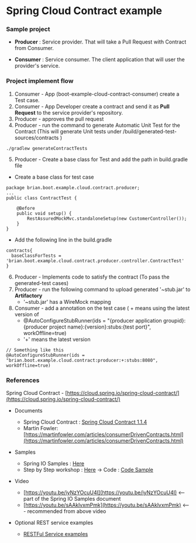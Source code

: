 # Spring Cloud Contract example

### Sample project
* __Producer__ : Service provider. That will take a Pull Request with Contract from Consumer.

* __Consumer__ : Service consumer. The client application that will user the provider's service.

### Project implement flow
1. Consumer - App (boot-example-cloud-contract-consumer) create a Test case.
2. Consumer - App Developer create a contract and send it as __Pull Request__ to the service provider's repository.
3. Producer - approves the pull request
4. Producer - run the command to generate Automatic Unit Test for the Contract (This will generate Unit tests under /build/generated-test-sources/contracts )
```
./gradlew generateContractTests
```
5. Producer - Create a base class for Test and add the path in build.gradle file
- Create a base class for test case
```
package brian.boot.example.cloud.contract.producer;
...
public class ContractTest {

	@Before
	public void setup() {
		RestAssuredMockMvc.standaloneSetup(new CustomerController());
	}
}
```
- Add the following line in the build.gradle
```
contracts{
  baseClassForTests = 'brian.boot.example.cloud.contract.producer.controller.ContractTest'
}
```
6. Producer - Implements code to satisfy the contract (To pass the generated-test cases)
7. Producer - run the following command to upload generated '~stub.jar' to __Artifactory__
	- '~stub.jar' has a WireMock mapping
8. Consumer - add a annotation on the test case ( + means using the latest version of
	- @AutoConfigureStubRunner(ids = "{producer application groupid}:{producer project name}:{version}:stubs:{test port}", workOffline=true)
	- '+' means the latest version  
```
// Something like this
@AutoConfigureStubRunner(ids = "brian.boot.example.cloud.contract:producer:+:stubs:8080", workOffline=true)
```

### References
Spring Cloud Contract - [https://cloud.spring.io/spring-cloud-contract/](https://cloud.spring.io/spring-cloud-contract/)

* Documents
	- Spring Cloud Contract : [Spring Cloud Contract 1.1.4](http://cloud.spring.io/spring-cloud-static/spring-cloud-contract/1.1.4.RELEASE/single/spring-cloud-contract.html)
	- Martin Fowler: [https://martinfowler.com/articles/consumerDrivenContracts.html](https://martinfowler.com/articles/consumerDrivenContracts.html)
 
* Samples
	- Spring IO Samples : [Here](http://cloud-samples.spring.io/spring-cloud-contract-samples/workshops.html#contract-workshop-introduction-video)
	- Step by Step workshop : [Here](https://specto.io/blog/2016/11/16/spring-cloud-contract/)
		-> Code : [Code Sample](https://github.com/SpectoLabs/spring-cloud-contract-blog)
 
* Video
	- [https://youtu.be/iyNzYOcuU4I](https://youtu.be/iyNzYOcuU4I)   <-- part of the Spring IO Samples document
	- [https://youtu.be/sAAklvxmPmk](https://youtu.be/sAAklvxmPmk)    <--- recommended from above video
	
* Optional REST service examples
	- [RESTFul Service examples](http://www.springboottutorial.com/creating-rest-service-with-spring-boot)
